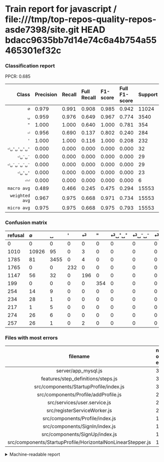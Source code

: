 # Train report for javascript / file:///tmp/top-repos-quality-repos-asde7398/site.git HEAD bdacc9635bb7d14e74c6a4b754a55465301ef32c

### Classification report

PPCR: 0.685

| Class | Precision | Recall | Full Recall | F1-score | Full F1-score | Support | Full Support | PPCR |
|------:|:----------|:-------|:------------|:---------|:---------|:--------|:-------------|:-----|
| `∅` | 0.979| 0.991| 0.908| 0.985| 0.942| 11024| 12034| 0.916 |
| `␣` | 0.959| 0.976| 0.649| 0.967| 0.774| 3540| 5325| 0.665 |
| `"` | 1.000| 1.000| 0.640| 1.000| 0.781| 354| 553| 0.640 |
| `⏎` | 0.956| 0.690| 0.137| 0.802| 0.240| 284| 1431| 0.198 |
| `'` | 1.000| 1.000| 0.116| 1.000| 0.208| 232| 1997| 0.116 |
| `⏎␣⁺␣⁺␣⁺␣⁺` | 0.000| 0.000| 0.000| 0.000| 0.000| 32| 306| 0.105 |
| `⏎␣⁻␣⁻` | 0.000| 0.000| 0.000| 0.000| 0.000| 29| 263| 0.110 |
| `⏎␣⁻␣⁻␣⁻␣⁻` | 0.000| 0.000| 0.000| 0.000| 0.000| 29| 286| 0.101 |
| `⏎␣⁺␣⁺` | 0.000| 0.000| 0.000| 0.000| 0.000| 23| 277| 0.083 |
| `⏎⏎` | 0.000| 0.000| 0.000| 0.000| 0.000| 6| 223| 0.027 |
| `macro avg` | 0.489| 0.466| 0.245| 0.475| 0.294| 15553| 22695| 0.685 |
| `weighted avg` | 0.967| 0.975| 0.668| 0.971| 0.734| 15553| 22695| 0.685 |
| `micro avg` | 0.975| 0.975| 0.668| 0.975| 0.793| 15553| 22695| 0.685 |

### Confusion matrix

|refusal|  ∅| ␣| '| ⏎| "| ⏎␣⁺␣⁺| ⏎␣⁻␣⁻| ⏎⏎| ⏎␣⁺␣⁺␣⁺␣⁺| ⏎␣⁻␣⁻␣⁻␣⁻| 
|:---|:---|:---|:---|:---|:---|:---|:---|:---|:---|:---|
|0 |0 |0 |0 |0 |0 |0 |0 |0 |0 |0 |
|1010 |10926 |95 |0 |3 |0 |0 |0 |0 |0 |0 |
|1785 |81 |3455 |0 |4 |0 |0 |0 |0 |0 |0 |
|1765 |0 |0 |232 |0 |0 |0 |0 |0 |0 |0 |
|1147 |56 |32 |0 |196 |0 |0 |0 |0 |0 |0 |
|199 |0 |0 |0 |0 |354 |0 |0 |0 |0 |0 |
|254 |14 |9 |0 |0 |0 |0 |0 |0 |0 |0 |
|234 |28 |1 |0 |0 |0 |0 |0 |0 |0 |0 |
|217 |1 |5 |0 |0 |0 |0 |0 |0 |0 |0 |
|274 |26 |6 |0 |0 |0 |0 |0 |0 |0 |0 |
|257 |26 |1 |0 |2 |0 |0 |0 |0 |0 |0 |

### Files with most errors

| filename | number of errors|
|:----:|:-----|
| server/app_mysql.js | 34 |
| features/step_definitions/steps.js | 34 |
| src/components/StartupProfile/index.js | 32 |
| src/components/Profile/addProfile.js | 29 |
| src/services/user.service.js | 28 |
| src/registerServiceWorker.js | 25 |
| src/components/Profile/index.js | 18 |
| src/components/SignIn/index.js | 18 |
| src/components/SignUp/index.js | 18 |
| src/components/StartupProfile/HorizontalNonLinearStepper.js | 16 |

<details>
    <summary>Machine-readable report</summary>
```json
{
  "cl_report": {"\"": {"f1-score": 1.0, "precision": 1.0, "recall": 1.0, "support": 354}, "\u0027": {"f1-score": 1.0, "precision": 1.0, "recall": 1.0, "support": 232}, "macro avg": {"f1-score": 0.47540043053432174, "precision": 0.4893962352023536, "recall": 0.46572398504249446, "support": 15553}, "micro avg": {"f1-score": 0.9749244518742365, "precision": 0.9749244518742365, "recall": 0.9749244518742365, "support": 15553}, "weighted avg": {"f1-score": 0.9707265175913, "precision": 0.9673994611108714, "recall": 0.9749244518742365, "support": 15553}, "\u2205": {"f1-score": 0.9851230727616986, "precision": 0.9792077433231762, "recall": 0.9911103047895501, "support": 11024}, "\u23ce": {"f1-score": 0.8016359918200409, "precision": 0.9560975609756097, "recall": 0.6901408450704225, "support": 284}, "\u23ce\u23ce": {"f1-score": 0.0, "precision": 0.0, "recall": 0.0, "support": 6}, "\u23ce\u2423\u207a\u2423\u207a": {"f1-score": 0.0, "precision": 0.0, "recall": 0.0, "support": 23}, "\u23ce\u2423\u207a\u2423\u207a\u2423\u207a\u2423\u207a": {"f1-score": 0.0, "precision": 0.0, "recall": 0.0, "support": 32}, "\u23ce\u2423\u207b\u2423\u207b": {"f1-score": 0.0, "precision": 0.0, "recall": 0.0, "support": 29}, "\u23ce\u2423\u207b\u2423\u207b\u2423\u207b\u2423\u207b": {"f1-score": 0.0, "precision": 0.0, "recall": 0.0, "support": 29}, "\u2423": {"f1-score": 0.9672452407614782, "precision": 0.9586570477247502, "recall": 0.9759887005649718, "support": 3540}},
  "cl_report_full": {"\"": {"f1-score": 0.7805953693495038, "precision": 1.0, "recall": 0.6401446654611211, "support": 553}, "\u0027": {"f1-score": 0.20816509645580974, "precision": 1.0, "recall": 0.11617426139208813, "support": 1997}, "macro avg": {"f1-score": 0.29444735770587005, "precision": 0.4893962352023536, "recall": 0.245003991240862, "support": 22695}, "micro avg": {"f1-score": 0.7928780589834763, "precision": 0.9749244518742365, "recall": 0.6681207314386429, "support": 22695}, "weighted avg": {"f1-score": 0.733636233778345, "precision": 0.9168015145204448, "recall": 0.6681207314386429, "support": 22695}, "\u2205": {"f1-score": 0.9422214556743704, "precision": 0.9792077433231762, "recall": 0.9079275386405186, "support": 12034}, "\u23ce": {"f1-score": 0.23960880195599024, "precision": 0.9560975609756097, "recall": 0.13696715583508037, "support": 1431}, "\u23ce\u23ce": {"f1-score": 0.0, "precision": 0.0, "recall": 0.0, "support": 223}, "\u23ce\u2423\u207a\u2423\u207a": {"f1-score": 0.0, "precision": 0.0, "recall": 0.0, "support": 277}, "\u23ce\u2423\u207a\u2423\u207a\u2423\u207a\u2423\u207a": {"f1-score": 0.0, "precision": 0.0, "recall": 0.0, "support": 306}, "\u23ce\u2423\u207b\u2423\u207b": {"f1-score": 0.0, "precision": 0.0, "recall": 0.0, "support": 263}, "\u23ce\u2423\u207b\u2423\u207b\u2423\u207b\u2423\u207b": {"f1-score": 0.0, "precision": 0.0, "recall": 0.0, "support": 286}, "\u2423": {"f1-score": 0.773882853623026, "precision": 0.9586570477247502, "recall": 0.6488262910798122, "support": 5325}},
  "ppcr": 0.6853051332892708
}
```
</details>
